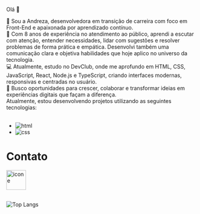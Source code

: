Olá  👋

🌟 Sou a Andreza, desenvolvedora em transição de carreira com foco em Front-End e apaixonada por aprendizado contínuo.<br>
💼 Com 8 anos de experiência no atendimento ao público, aprendi a escutar com atenção, entender necessidades, lidar com sugestões e resolver problemas de forma prática e empática. Desenvolvi também uma comunicação clara e objetiva  habilidades que hoje aplico no universo da tecnologia.<br>
💻 Atualmente, estudo no DevClub, onde me aprofundo em HTML, CSS, JavaScript, React, Node.js e TypeScript, criando interfaces modernas, responsivas e centradas no usuário.<br>
🚀 Busco oportunidades para crescer, colaborar e transformar ideias em experiências digitais que façam a diferença.<br>
Atualmente, estou desenvolvendo projetos utilizando as seguintes tecnologias:
<br>
<br>


- <img src="https://img.shields.io/badge/HTML5-E34F26?style=for-the-badge&logo=html5&logoColor=white" alt=" html"/> 
- <img src="https://img.shields.io/badge/CSS-239120?&style=for-the-badge&logo=css3&logoColor=white" alt="css"/>


<h1>Contato</h1>
<a href="https://www.instagram.com/_dreamer_and_?igsh=NDI3cG9meWRqZzhy" >
<img align="left" width="52px" alt="icone" src="https://github.com/user-attachments/assets/b8ebb6a5-d2eb-405a-bf55-1b607cb3b2c1"
 />
</a>
 
 <br>
 <br>



<br>
<br>

![Top Langs](https://github-readme-stats.vercel.app/api/top-langs/?username=andreza27&layout=compact)
